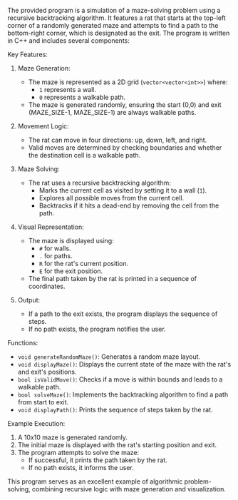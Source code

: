 The provided program is a simulation of a maze-solving problem using a recursive backtracking algorithm. It features a rat that starts at the top-left corner of a randomly generated maze and attempts to find a path to the bottom-right corner, which is designated as the exit. The program is written in C++ and includes several components:

Key Features:
1. Maze Generation:
   - The maze is represented as a 2D grid (`vector<vector<int>>`) where:
     - `1` represents a wall.
     - `0` represents a walkable path.
   - The maze is generated randomly, ensuring the start (0,0) and exit (MAZE_SIZE-1, MAZE_SIZE-1) are always walkable paths.

2. Movement Logic:
   - The rat can move in four directions: up, down, left, and right.
   - Valid moves are determined by checking boundaries and whether the destination cell is a walkable path.

3. Maze Solving:
   - The rat uses a recursive backtracking algorithm:
     - Marks the current cell as visited by setting it to a wall (`1`).
     - Explores all possible moves from the current cell.
     - Backtracks if it hits a dead-end by removing the cell from the path.

4. Visual Representation:
   - The maze is displayed using:
     - `#` for walls.
     - `.` for paths.
     - `R` for the rat's current position.
     - `E` for the exit position.
   - The final path taken by the rat is printed in a sequence of coordinates.

5. Output:
   - If a path to the exit exists, the program displays the sequence of steps.
   - If no path exists, the program notifies the user.

Functions:
- `void generateRandomMaze()`: Generates a random maze layout.
- `void displayMaze()`: Displays the current state of the maze with the rat's and exit's positions.
- `bool isValidMove()`: Checks if a move is within bounds and leads to a walkable path.
- `bool solveMaze()`: Implements the backtracking algorithm to find a path from start to exit.
- `void displayPath()`: Prints the sequence of steps taken by the rat.

Example Execution:
1. A 10x10 maze is generated randomly.
2. The initial maze is displayed with the rat's starting position and exit.
3. The program attempts to solve the maze:
   - If successful, it prints the path taken by the rat.
   - If no path exists, it informs the user.

This program serves as an excellent example of algorithmic problem-solving, combining recursive logic with maze generation and visualization.

